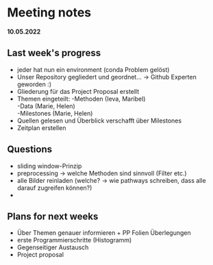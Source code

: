 # Meeting notes
**10.05.2022**
## Last week's progress
- jeder hat nun ein environment (conda Problem gelöst)         
- Unser Repository gegliedert und geordnet... -> Github Experten geworden :)  
- Gliederung für das Project Proposal erstellt
- Themen eingeteilt: 
            -Methoden   (Ieva, Maribel)  
            -Data       (Marie, Helen)  
            -Milestones (Marie, Helen)    
 - Quellen gelesen und Überblick verschafft über Milestones  
 - Zeitplan erstellen   
 
 
## Questions
- sliding window-Prinzip  
- preprocessing -> welche Methoden sind sinnvoll (Filter etc.)  
- alle Bilder reinladen (welche? -> wie pathways schreiben, dass alle darauf zugreifen können?)  
-

## Plans for next weeks
- Über Themen genauer informieren  + PP Folien Überlegungen
- erste Programmierschritte (Histogramm)  
- Gegenseitiger Austausch  
- Project proposal  

     
      
      
